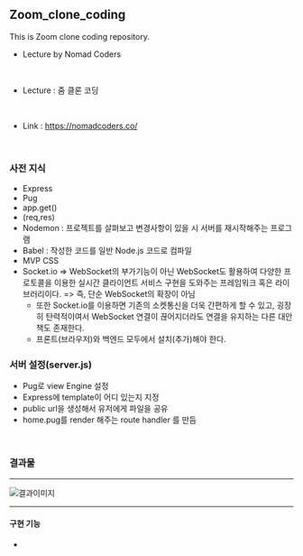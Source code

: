## Zoom_clone_coding

This is Zoom clone coding repository.

- Lecture by Nomad Coders

<br />

- Lecture : 줌 클론 코딩

<br />

- Link : https://nomadcoders.co/

<br />

### 사전 지식

- Express
- Pug
- app.get()
- (req,res)
- Nodemon : 프로젝트를 살펴보고 변경사항이 있을 시 서버를 재시작해주는 프로그램
- Babel : 작성한 코드를 일반 Node.js 코드로 컴파일
- MVP CSS
- Socket.io => WebSocket의 부가기능이 아닌 WebSocket도 활용하여 다양한 프로토콜을 이용한 실시간 클라이언트 서비스 구현을 도와주는 프레임워크 혹은 라이브러리이다. => 즉, 단순 WebSocket의 확장이 아님
  - 또한 Socket.io를 이용하면 기존의 소켓통신을 더욱 간편하게 할 수 있고, 굉장히 탄력적이여서 WebSocket 연결이 끊어지더라도 연결을 유지하는 다른 대안책도 존재한다.
  - 프론트(브라우저)와 백엔드 모두에서 설치(추가)해야 한다.
    <br/>

### 서버 설정(server.js)

- Pug로 view Engine 설정
- Express에 template이 어디 있는지 지정
- public url을 생성해서 유저에게 파일을 공유
- home.pug를 render 해주는 route handler 를 만듬

<br/>

### 결과물

---

![결과이미지](/)

---

#### 구현 기능

-
